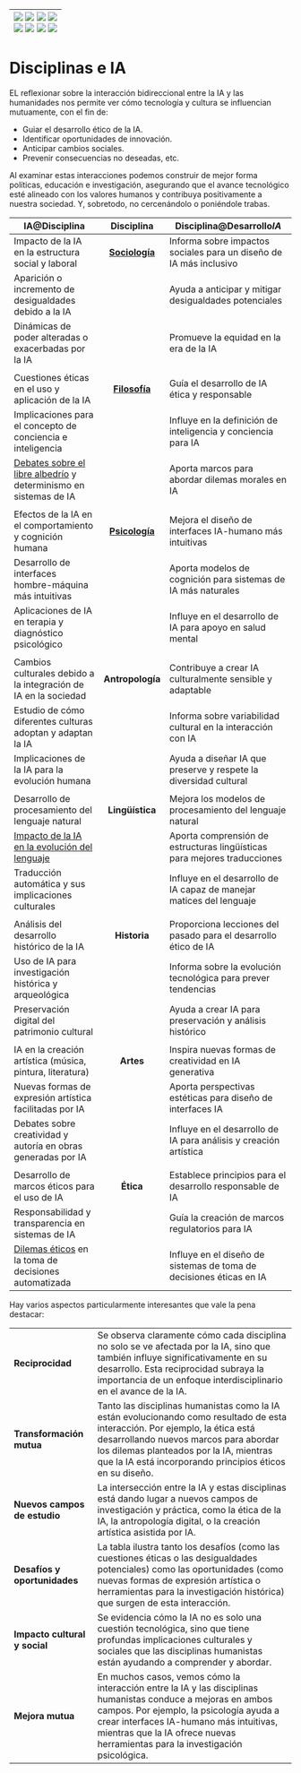 <div align=right>

|[![](https://img.shields.io/badge/-Inicio-FFF?style=flat&logo=Emlakjet&logoColor=black)](/README.md) [![](https://img.shields.io/badge/-Introducción-FFF?style=flat&logo=abbrobotstudio&logoColor=black)](/documentos/intro.md) [![](https://img.shields.io/badge/-Modelos_de_lenguaje-FFF?style=flat&logo=LiveChat&logoColor=black)](/documentos/LLMs.md) [![](https://img.shields.io/badge/-Panorámica-FFF?style=flat&logo=openstreetmap&logoColor=black)](/documentos/panoramica.md)<br>  [![](https://img.shields.io/badge/-Prompts-FFF?style=flat&logo=Proton&logoColor=black)](/documentos/prompts/README.md) [![](https://img.shields.io/badge/-Ing,_de_prompts-FFF?style=flat&logo=googleearthengine&logoColor=black)](/documentos/ingenieriaDePrompts/README.md) [![](https://img.shields.io/badge/-Patrones-FFF?style=flat&logo=textpattern&logoColor=black)](/documentos/ingenieriaDePrompts/patrones/README.md) [![](https://img.shields.io/badge/-Casos_de_uso-FFF?style=flat&logo=gitbook&logoColor=black)](/documentos/casosDeUso/README.md)|
|-:|

</div>

# Disciplinas e IA

EL reflexionar sobre la interacción bidireccional entre la IA y las humanidades nos permite ver cómo tecnología y cultura se influencian mutuamente, con el fin de:

- Guiar el desarrollo ético de la IA.
- Identificar oportunidades de innovación.
- Anticipar cambios sociales.
- Prevenir consecuencias no deseadas, etc.

Al examinar estas interacciones podemos construir de mejor forma políticas, educación e investigación, asegurando que el avance tecnológico esté alineado con los valores humanos y contribuya positivamente a nuestra sociedad. Y, sobretodo, no cercenándolo o poniéndole trabas.

|IA@Disciplina|Disciplina|Disciplina@Desarrollo*IA*|
|-|:-:|-|
|Impacto de la IA en la estructura social y laboral| **[Sociología](sociologia.md)** |Informa sobre impactos sociales para un diseño de IA más inclusivo|
Aparición o incremento de desigualdades debido a la IA||Ayuda a anticipar y mitigar desigualdades potenciales
Dinámicas de poder alteradas o exacerbadas por la IA||Promueve la equidad en la era de la IA
||||
|Cuestiones éticas en el uso y aplicación de la IA|**[Filosofía](filosofia.md)**| Guía el desarrollo de IA ética y responsable|
Implicaciones para el concepto de conciencia e inteligencia||Influye en la definición de inteligencia y conciencia para IA
[Debates sobre el libre albedrío](https://openreview.net/pdf?id=W3VsHuga3j) y determinismo en sistemas de IA||Aporta marcos para abordar dilemas morales en IA
||||
|Efectos de la IA en el comportamiento y cognición humana|**[Psicología](psicologia.md)**|Mejora el diseño de interfaces IA-humano más intuitivas|
Desarrollo de interfaces hombre-máquina más intuitivas||Aporta modelos de cognición para sistemas de IA más naturales
Aplicaciones de IA en terapia y diagnóstico psicológico||Influye en el desarrollo de IA para apoyo en salud mental
||||
|Cambios culturales debido a la integración de IA en la sociedad|**Antropología**|Contribuye a crear IA culturalmente sensible y adaptable|
Estudio de cómo diferentes culturas adoptan y adaptan la IA||Informa sobre variabilidad cultural en la interacción con IA
Implicaciones de la IA para la evolución humana||Ayuda a diseñar IA que preserve y respete la diversidad cultural
||||
|Desarrollo de procesamiento del lenguaje natural|**Lingüística**|Mejora los modelos de procesamiento del lenguaje natural|
[Impacto de la IA en la evolución del lenguaje](/documentos/casosDeUso/influenciaLLMsLenguaje.md)||Aporta comprensión de estructuras lingüísticas para mejores traducciones
Traducción automática y sus implicaciones culturales||Influye en el desarrollo de IA capaz de manejar matices del lenguaje
||||
|Análisis del desarrollo histórico de la IA|**Historia**|Proporciona lecciones del pasado para el desarrollo ético de IA|
Uso de IA para investigación histórica y arqueológica||Informa sobre la evolución tecnológica para prever tendencias
Preservación digital del patrimonio cultural||Ayuda a crear IA para preservación y análisis histórico
||||
|IA en la creación artística (música, pintura, literatura)|**Artes**|Inspira nuevas formas de creatividad en IA generativa|
Nuevas formas de expresión artística facilitadas por IA||Aporta perspectivas estéticas para diseño de interfaces IA
Debates sobre creatividad y autoría en obras generadas por IA||Influye en el desarrollo de IA para análisis y creación artística
||||
|Desarrollo de marcos éticos para el uso de IA|**Ética**|Establece principios para el desarrollo responsable de IA|
Responsabilidad y transparencia en sistemas de IA||Guía la creación de marcos regulatorios para IA
[Dilemas éticos](/documentos/casosDeUso/dilemaEtico.md) en la toma de decisiones automatizada||Influye en el diseño de sistemas de toma de decisiones éticas en IA

Hay varios aspectos particularmente interesantes que vale la pena destacar:

|||
|-|-|
|**Reciprocidad**|Se observa claramente cómo cada disciplina no solo se ve afectada por la IA, sino que también influye significativamente en su desarrollo. Esta reciprocidad subraya la importancia de un enfoque interdisciplinario en el avance de la IA.|
|**Transformación mutua**|Tanto las disciplinas humanistas como la IA están evolucionando como resultado de esta interacción. Por ejemplo, la ética está desarrollando nuevos marcos para abordar los dilemas planteados por la IA, mientras que la IA está incorporando principios éticos en su diseño.|
|**Nuevos campos de estudio**|La intersección entre la IA y estas disciplinas está dando lugar a nuevos campos de investigación y práctica, como la ética de la IA, la antropología digital, o la creación artística asistida por IA.|
|**Desafíos y oportunidades**|La tabla ilustra tanto los desafíos (como las cuestiones éticas o las desigualdades potenciales) como las oportunidades (como nuevas formas de expresión artística o herramientas para la investigación histórica) que surgen de esta interacción.|
|**Impacto cultural y social**|Se evidencia cómo la IA no es solo una cuestión tecnológica, sino que tiene profundas implicaciones culturales y sociales que las disciplinas humanistas están ayudando a comprender y abordar.|
|**Mejora mutua**|En muchos casos, vemos cómo la interacción entre la IA y las disciplinas humanistas conduce a mejoras en ambos campos. Por ejemplo, la psicología ayuda a crear interfaces IA-humano más intuitivas, mientras que la IA ofrece nuevas herramientas para la investigación psicológica.|
